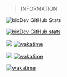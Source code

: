 



> INFORMATION

![bixDev GitHub Stats](https://github-readme-stats.vercel.app/api?username=bixgamer707&show_icons=true&theme=radical)    

[![bixDev GitHub stats](https://visitor-badge.laobi.icu/badge?page_id=bixgamer707.readme.visitor-badge)](https://github.com/bixgamer707/)  


![](https://komarev.com/ghpvc/?username=Jonakls&color=brightgreen)
[![wakatime](https://wakatime.com/badge/user/90f0da3d-9cc8-4853-82fc-824e74f94c98.svg)](https://wakatime.com/@bixgamer707)


![](https://komarev.com/ghpvc/?username=Jonakls&color=brightgreen)
[![wakatime](https://wakatime.com/badge/user/b83bec8a-0073-42f8-9c13-9683a96ec095.svg)](https://wakatime.com/@b83bec8a-0073-42f8-9c13-9683a96ec095)

[![wakatime](https://wakatime.com/badge/user/90f0da3d-9cc8-4853-82fc-824e74f94c98.svg)](https://wakatime.com/@90f0da3d-9cc8-4853-82fc-824e74f94c98)




